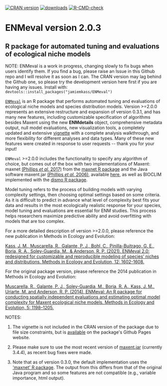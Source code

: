 [![CRAN version](https://www.r-pkg.org/badges/version/ENMeval)](https://CRAN.R-project.org/package=ENMeval) [![downloads](https://cranlogs.r-pkg.org:443/badges/grand-total/ENMeval?color=orange)](https://cranlogs.r-pkg.org:443/badges/grand-total/ENMeval?color=orange)
[![R-CMD-check](https://github.com/jamiemkass/ENMeval/workflows/R-CMD-check/badge.svg)](https://github.com/jamiemkass/ENMeval/actions)


# ENMeval version 2.0.3

## R package for automated tuning and evaluations of ecological niche models

NOTE: ENMeval is a work in progress, changing slowly to fix bugs when users identify them. If you find a bug, please raise an Issue in this Github repo and I will resolve it as soon as I can. The CRAN version may lag behind the Github one, so please try the development version here first if you are having any issues.
Install with: `devtools::install_packages("jamiemkass/ENMeval")`

[`ENMeval`](https://jamiemkass.github.io/ENMeval/index.html) is an R package that performs automated tuning and evaluations of ecological niche models and species distribution models. Version >=2.0.0 represents an extensive restructure and expansion of version 0.3.1, and has many new features, including customizable specification of algorithms besides Maxent using the new **ENMdetails** object, comprehensive metadata output, null model evaluations, new visualization tools, a completely updated and extensive [vignette](https://jamiemkass.github.io/ENMeval/articles/ENMeval-2.0.0-vignette.html) with a complete analysis walkthrough, and more flexibility for different analyses and data types. Many of these new features were created in response to user requests -- thank you for your input!

`ENMeval` >=2.0.0 includes the functionality to specify any algorithm of choice, but comes out of the box with two implementations of Maxent: maxnet [(Phillips *et al.* 2017)](https://onlinelibrary.wiley.com/doi/full/10.1111/ecog.03049) from the [maxnet R package](https://cran.r-project.org/package=maxnet) and the Java software maxent.jar [(Phillips *et al.* 2006)](https://doi.org/10.1016/j.ecolmodel.2005.03.026), available [here](http://biodiversityinformatics.amnh.org/open_source/maxent/), as well as BIOCLIM implemented with the [dismo R package](https://cran.r-project.org/package=dismo). 

Model tuning refers to the process of building models with varying complexity settings, then choosing optimal settings based on some criteria. As it is difficult to predict in advance what level of complexity best fits your data and results in the most ecologically realistic response for your species, model tuning and evaluations are essential for ENM studies. This process helps researchers maximize predictive ability and avoid overfitting with models that are too complex. 

For a more detailed description of version >=2.0.0, please reference the new publication in Methods in Ecology and Evolution:

[Kass, J. M., Muscarella, R., Galante, P. J., Bohl, C., Pinilla-Buitrago, G. E., Boria, R. A., Soley-Guardia, M., & Anderson, R. P. (2021). ENMeval 2.0: redesigned for customizable and reproducible modeling of species’ niches and distributions. Methods in Ecology and Evolution, 12: 1602-1608.](https:://doi.org/10.1111/2041-210X.13628)

For the original package version, please reference the 2014 publication in Methods in Ecology and Evolution:

[Muscarella, R., Galante, P. J., Soley-Guardia, M., Boria, R. A., Kass, J. M., Uriarte, M. and Anderson, R. P. (2014), ENMeval: An R package for conducting spatially independent evaluations and estimating optimal model complexity for Maxent ecological niche models. Methods in Ecology and Evolution, 5: 1198–1205.](https://doi.org/10.1111/2041-210X.12261)

NOTES:

1. The vignette is not included in the CRAN version of the package due to file size constraints, but is [available](https://jamiemkass.github.io/ENMeval/articles/ENMeval-2.0.0-vignette.html) on the package's Github Pages website. 

2. Please make sure to use the most recent version of [maxent.jar](https://biodiversityinformatics.amnh.org/open_source/maxent/) (currently 3.4.4), as recent bug fixes were made.

3. Note that as of version 0.3.0, the default implementation uses the ['maxnet' R package](https://cran.r-project.org/package=maxnet). The output from this differs from that of the original Java program and so some features are not compatible (e.g., variable importance, html output).
